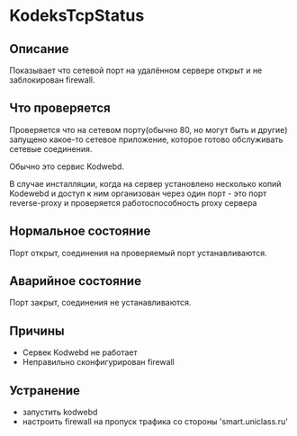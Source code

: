 # KodeksTcpStatus

Описание
---

Показывает что сетевой порт на удалённом сервере открыт и не заблокирован
firewall.

Что проверяется
---

Проверяется что на сетевом порту(обычно 80, но могут быть и другие) запущено
какое-то сетевое приложение, которое готово обслуживать сетевые соединения.

Обычно это сервис Kodwebd. 

В случае инсталляции, когда на сервер установлено 
несколько копий Kodewebd и доступ к ним организован через один порт - это
порт reverse-proxy и проверяется работоспособность proxy сервера

Нормальное состояние
---

Порт открыт, соединения на проверяемый порт устанавливаются.

Аварийное состояние
---

Порт закрыт, соединения не устанавливаются.

Причины
---

- Сервек Kodwebd не работает
- Неправильно сконфигурирован firewall

Устранение
---

- запустить kodwebd
- настроить firewall на пропуск трафика со стороны 'smart.uniclass.ru' 

